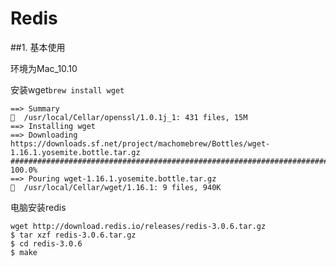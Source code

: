 # Redis

##1. 基本使用

环境为Mac_10.10

安装wget`brew install wget`

    ==> Summary
    🍺  /usr/local/Cellar/openssl/1.0.1j_1: 431 files, 15M
    ==> Installing wget
    ==> Downloading https://downloads.sf.net/project/machomebrew/Bottles/wget-1.16.1.yosemite.bottle.tar.gz
    ######################################################################## 100.0%
    ==> Pouring wget-1.16.1.yosemite.bottle.tar.gz
    🍺  /usr/local/Cellar/wget/1.16.1: 9 files, 940K
    
电脑安装redis

    wget http://download.redis.io/releases/redis-3.0.6.tar.gz
    $ tar xzf redis-3.0.6.tar.gz
    $ cd redis-3.0.6
    $ make